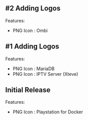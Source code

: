 ## #2 Adding Logos

Features:

 - PNG Icon : Ombi

## #1 Adding Logos

Features:

 - PNG Icon : MariaDB
 - PNG Icon : IPTV Server (Xteve)

## Initial Release

Features:

 - PNG Icon : Playstation for Docker
